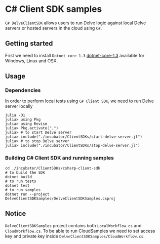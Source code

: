 # C# Client SDK samples

`C# DelveClientSDK` allows users to run Delve logic against local Delve servers or hosted servers in the cloud using `C#`.

## Getting started

First we need to install `Dotnet core 1.3` [dotnet-core-1.3](https://dotnet.microsoft.com/download/dotnet-core/3.1) available for Windows, Linux and OSX.

## Usage
### Dependencies
In order to perform local tests using `C# Client SDK`, we need to run Delve server locally
```
julia -O1
julia> using Pkg
julia> using Revise
julia> Pkg.activate(".")
julia> # to start Delve server
julia> include("./incubator/ClientSDKs/start-delve-server.jl")
julia> # to stop Delve server
julia> include("./incubator/ClientSDKs/stop-delve-server.jl")
```
### Building C# Client SDK and running samples
```
cd ./incubator/ClientSDKs/csharp-client-sdk
# to build the SDK
dotnet build
# to run tests
dotnet test
# to run samples
dotnet run --project DelveClientSDKSamples/DelveClientSDKSamples.csproj
```
## Notice
`DelveClientSDKSamples` project contains both `LocalWorkflow.cs` and `CloudWorkflow.cs`. To be able to run CloudSamples we need to set access key and private key inside `DelveClientSDKSamples/CloudWorkflow.cs`.

